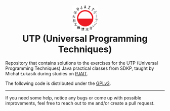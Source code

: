 <h1 align="center">
  <div>
    <img width="80" src="https://raw.githubusercontent.com/bibixx/PJATK/22b9f2f9ea695c9c8e2da79a1e04b79dc9e8871a/logo.svg" alt="" />
  </div>
  UTP (Universal Programming Techniques)
</h1>

Repository that contains solutions to the exercises for the UTP (Universal Programming Techniques) Java practical classes from SDKP, taught by Michał Łukasik during studies on [PJAIT](https://www.pja.edu.pl/en/).

The following code is distributed under the [GPLv3](./LICENSE).

---

If you need some help, notice any bugs or come up with possible improvements, feel free to reach out to me and/or create a pull request.

